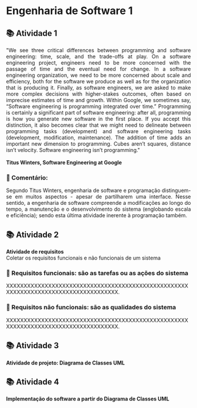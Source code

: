 <h1> Engenharia de Software 1</h1>

<h2> 📚 Atividade 1 </h2>

<p align="justify">
"We see three critical differences between programming and software engineering: time, scale, and the trade-offs at play. On a software engineering project, engineers need to be more concerned with the passage of time and the eventual need for change. In a software engineering organization, we need to be more concerned about scale and efficiency, both for the software we produce as well as for the organization that is producing it. Finally, as software engineers, we are asked to make more complex decisions with higher-stakes outcomes, often based on imprecise estimates of time and growth. Within Google, we sometimes say, “Software engineering is programming integrated over time.” Programming is certainly a significant part of software engineering: after all, programming is how you generate new software in the first place. If you accept this distinction, it also becomes clear that we might need to delineate between programming tasks (development) and software engineering tasks (development, modification, maintenance). The addition of time adds an important new dimension to programming. Cubes aren’t squares, distance isn’t velocity. Software engineering isn’t programming."<br><br>
<b>Titus Winters, Software Engineering at Google</b>
</p>


<h3>🔺 Comentário:</h3>

<p align="justify">
Segundo Titus Winters, engenharia de software e programação distinguem-se em muitos aspectos - apesar de partilharem uma interface. Nesse sentido, a engenharia de software compreende a modificações ao longo do tempo, a manutenção e o desenvolvimento do sistema (englobando escala e eficiência); sendo esta última atividade inerente à programação também.</p>

<h2> 📚 Atividade 2 </h2>

<p>
<b>Atividade de requisitos</b><br>
Coletar os requisitos funcionais e não funcionais de um sistema

</p>


<h3>🔺 Requisitos funcionais: são as tarefas ou as ações do sistema</h3>

<p>
XXXXXXXXXXXXXXXXXXXXXXXXXXXXXXXXXXXXXXXXXXXXXXXXXXXXXXXXXXXXXXXXXXXXXXXXXXXXXXXXXXXX.</p>

<h3>🔺 Requisitos não funcionais: são as qualidades do sistema</h3>

<p>
XXXXXXXXXXXXXXXXXXXXXXXXXXXXXXXXXXXXXXXXXXXXXXXXXXXXXXXXXXXXXXXXXXXXXXXXXXXXXXXXXXXX.</p>

<h2> 📚 Atividade 3 </h2>

<p>
<b>Atividade de projeto: Diagrama de Classes UML</b><br>

</p>
<h2> 📚 Atividade 4 </h2>

<p>
<b>Implementação do software a partir do Diagrama de Classes UML</b><br>

</p>





</p>

